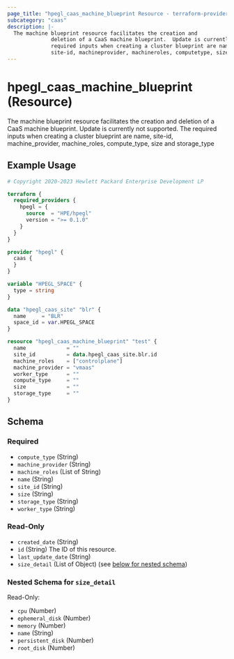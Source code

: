 ```yaml
---
page_title: "hpegl_caas_machine_blueprint Resource - terraform-provider-hpegl"
subcategory: "caas"
description: |-
  The machine blueprint resource facilitates the creation and
              deletion of a CaaS machine blueprint.  Update is currently not supported. The
              required inputs when creating a cluster blueprint are name,
              site-id, machineprovider, machineroles, computetype, size and storagetype
---
```

# hpegl_caas_machine_blueprint (Resource)

The machine blueprint resource facilitates the creation and
			deletion of a CaaS machine blueprint.  Update is currently not supported. The
			required inputs when creating a cluster blueprint are name,
			site-id, machine_provider, machine_roles, compute_type, size and storage_type

## Example Usage

```terraform
# Copyright 2020-2023 Hewlett Packard Enterprise Development LP

terraform {
  required_providers {
    hpegl = {
      source  = "HPE/hpegl"
      version = ">= 0.1.0"
    }
  }
}

provider "hpegl" {
  caas {
  }
}

variable "HPEGL_SPACE" {
  type = string
}

data "hpegl_caas_site" "blr" {
  name     = "BLR"
  space_id = var.HPEGL_SPACE
}

resource "hpegl_caas_machine_blueprint" "test" {
  name             = ""
  site_id          = data.hpegl_caas_site.blr.id
  machine_roles    = ["controlplane"]
  machine_provider = "vmaas"
  worker_type      = ""
  compute_type     = ""
  size             = ""
  storage_type     = ""
}
```

<!-- schema generated by tfplugindocs -->
## Schema

### Required

- `compute_type` (String)
- `machine_provider` (String)
- `machine_roles` (List of String)
- `name` (String)
- `site_id` (String)
- `size` (String)
- `storage_type` (String)
- `worker_type` (String)

### Read-Only

- `created_date` (String)
- `id` (String) The ID of this resource.
- `last_update_date` (String)
- `size_detail` (List of Object) (see [below for nested schema](#nestedatt--size_detail))

<a id="nestedatt--size_detail"></a>
### Nested Schema for `size_detail`

Read-Only:

- `cpu` (Number)
- `ephemeral_disk` (Number)
- `memory` (Number)
- `name` (String)
- `persistent_disk` (Number)
- `root_disk` (Number)



